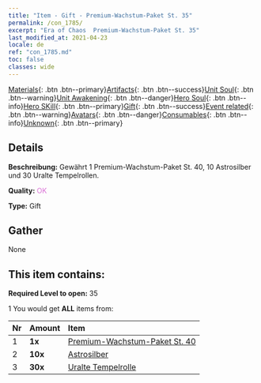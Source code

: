 ```yaml
---
title: "Item - Gift - Premium-Wachstum-Paket St. 35"
permalink: /con_1785/
excerpt: "Era of Chaos  Premium-Wachstum-Paket St. 35"
last_modified_at: 2021-04-23
locale: de
ref: "con_1785.md"
toc: false
classes: wide
---
```

 [Materials](/ItemsDE/){: .btn .btn--primary}[Artifacts](/ItemsDE/Artifacts/){: .btn .btn--success}[Unit Soul](/ItemsDE/UnitSoul/){: .btn .btn--warning}[Unit Awakening](/ItemsDE/UnitAwakening/){: .btn .btn--danger}[Hero Soul](/ItemsDE/HeroSoul/){: .btn .btn--info}[Hero SKill](/ItemsDE/HeroSkill/){: .btn .btn--primary}[Gift](/ItemsDE/Gift/){: .btn .btn--success}[Event related](/ItemsDE/Events/){: .btn .btn--warning}[Avatars](/ItemsDE/Avatars/){: .btn .btn--danger}[Consumables](/ItemsDE/Consumables/){: .btn .btn--info}[Unknown](/ItemsDE/Unknown/){: .btn .btn--primary}

## Details
 **Beschreibung:** Gewährt 1 Premium-Wachstum-Paket St. 40, 10 Astrosilber und 30 Uralte Tempelrollen.

 **Quality:** <span style="color: #DA70D6">OK</span>

 **Type:** Gift

## Gather

  None

## This item contains:

 **Required Level to open:** 35

 1 You would get **ALL** items  from:

  | Nr | Amount |     Item    |
  |:---|:-------|:------------|
  | 1 |  **1x** | [Premium-Wachstum-Paket St. 40](/ItemsDE/con_1786/) |  | 
  | 2 |  **10x** | [Astrosilber](/ItemsDE/con_969/) |  | 
  | 3 |  **30x** | [Uralte Tempelrolle](/ItemsDE/con_697/) |  | 
